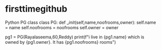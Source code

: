 # firsttimegithub
Python PG class
class PG:
 def __init_(self,name,noofrooms,owner):
 self.name = name
 self.noofrooms = noofrooms
 self.owner = owner
 
 pg1 = PG(Rayalaseema,60,Reddy)
 print(f"i live in {pg1.name} which is owned by {pg1.owner}. It has {pg1.noofrooms} rooms")
